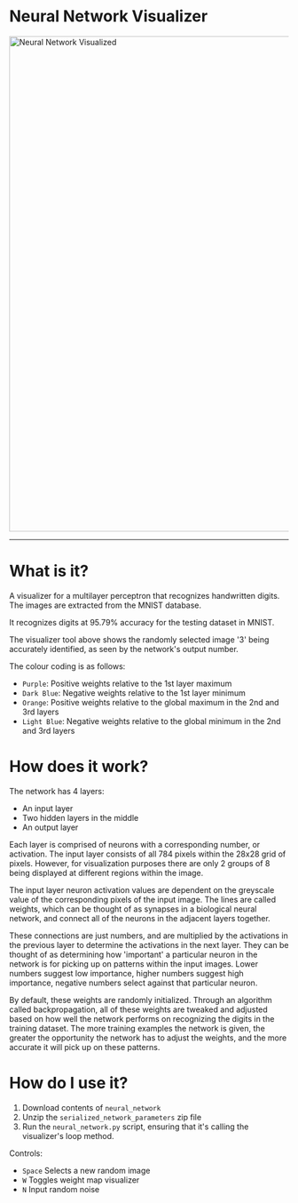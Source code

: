 Neural Network Visualizer
==============

<img width="1592" height="892" alt="Neural Network Visualized" src="https://github.com/user-attachments/assets/8580112f-38f6-4f5a-97bf-e69b15780aa2" />

---
# What is it?

A visualizer for a multilayer perceptron that recognizes handwritten digits.  The images are extracted from the MNIST database.

It recognizes digits at 95.79% accuracy for the testing dataset in MNIST.

The visualizer tool above shows the randomly selected image '3' being accurately identified, as seen by the network's output number.

The colour coding is as follows:

- `Purple`: Positive weights relative to the 1st layer maximum
- `Dark Blue`: Negative weights relative to the 1st layer minimum
- `Orange`: Positive weights relative to the global maximum in the 2nd and 3rd layers
- `Light Blue`: Negative weights relative to the global minimum in the 2nd and 3rd layers

# How does it work?

The network has 4 layers:
- An input layer
- Two hidden layers in the middle
- An output layer

Each layer is comprised of neurons with a corresponding number, or activation.  The input layer consists of all 784 pixels within the 28x28 grid of pixels.  However, for visualization purposes there are only 2 groups of 8 being displayed at different regions within the image.

The input layer neuron activation values are dependent on the greyscale value of the corresponding pixels of the input image.  The lines are called weights, which can be thought of as synapses in a biological neural network, and connect all of the neurons in the adjacent layers together.

These connections are just numbers, and are multiplied by the activations in the previous layer to determine the activations in the next layer.  They can be thought of as determining how 'important' a particular neuron in the network is for picking up on patterns within the input images.  Lower numbers suggest low importance, higher numbers suggest high importance, negative numbers select against that particular neuron.

By default, these weights are randomly initialized.  Through an algorithm called backpropagation, all of these weights are tweaked and adjusted based on how well the network performs on recognizing the digits in the training dataset.  The more training examples the network is given, the greater the opportunity the network has to adjust the weights, and the more accurate it will pick up on these patterns.

# How do I use it?

1. Download contents of `neural_network`
2. Unzip the `serialized_network_parameters` zip file
3. Run the `neural_network.py` script, ensuring that it's calling the visualizer's loop method.

Controls:

- `Space` Selects a new random image
- `W` Toggles weight map visualizer
- `N` Input random noise


